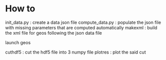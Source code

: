 # How to

init_data.py : create a data json file
compute_data.py : populate the json file with missing parameters that are computed automatically
makexml : build the xml file for geos following the json data file

launch geos

cuthdf5 : cut the hdf5 file into 3 numpy file
plotres : plot the said cut